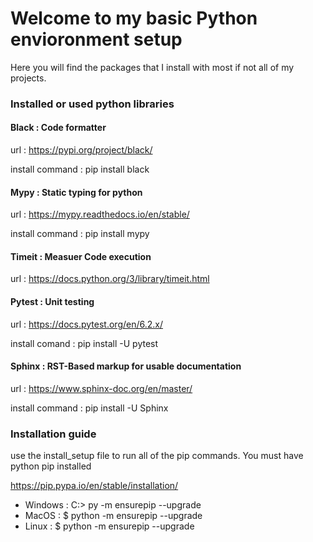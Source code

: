 # Welcome to my basic Python envioronment setup

Here you will find the packages that I install with most if not all of my projects.

### Installed or used python libraries

#### Black : Code formatter

url : https://pypi.org/project/black/

install command : pip install black

#### Mypy : Static typing for python

url : https://mypy.readthedocs.io/en/stable/

install command : pip install mypy

#### Timeit : Measuer Code execution

url : https://docs.python.org/3/library/timeit.html


#### Pytest : Unit testing

url : https://docs.pytest.org/en/6.2.x/

install comand : pip install -U pytest


#### Sphinx : RST-Based markup for usable documentation

url : https://www.sphinx-doc.org/en/master/

install command : pip install -U Sphinx


### Installation guide

use the install_setup file to run all of the pip commands.  You must have python pip installed

https://pip.pypa.io/en/stable/installation/

* Windows : C:> py -m ensurepip --upgrade
* MacOS : $ python -m ensurepip --upgrade
* Linux : $ python -m ensurepip --upgrade